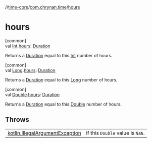 //[time-core](../../index.md)/[com.chrynan.time](index.md)/[hours](hours.md)

# hours

[common]\
val [Int](https://kotlinlang.org/api/latest/jvm/stdlib/kotlin/-int/index.html).[hours](hours.md): [Duration](https://kotlinlang.org/api/latest/jvm/stdlib/kotlin.time/-duration/index.html)

Returns a [Duration](https://kotlinlang.org/api/latest/jvm/stdlib/kotlin.time/-duration/index.html) equal to this [Int](https://kotlinlang.org/api/latest/jvm/stdlib/kotlin/-int/index.html) number of hours.

[common]\
val [Long](https://kotlinlang.org/api/latest/jvm/stdlib/kotlin/-long/index.html).[hours](hours.md): [Duration](https://kotlinlang.org/api/latest/jvm/stdlib/kotlin.time/-duration/index.html)

Returns a [Duration](https://kotlinlang.org/api/latest/jvm/stdlib/kotlin.time/-duration/index.html) equal to this [Long](https://kotlinlang.org/api/latest/jvm/stdlib/kotlin/-long/index.html) number of hours.

[common]\
val [Double](https://kotlinlang.org/api/latest/jvm/stdlib/kotlin/-double/index.html).[hours](hours.md): [Duration](https://kotlinlang.org/api/latest/jvm/stdlib/kotlin.time/-duration/index.html)

Returns a [Duration](https://kotlinlang.org/api/latest/jvm/stdlib/kotlin.time/-duration/index.html) equal to this [Double](https://kotlinlang.org/api/latest/jvm/stdlib/kotlin/-double/index.html) number of hours.

## Throws

| | |
|---|---|
| [kotlin.IllegalArgumentException](https://kotlinlang.org/api/latest/jvm/stdlib/kotlin/-illegal-argument-exception/index.html) | if this `Double` value is `NaN`. |
